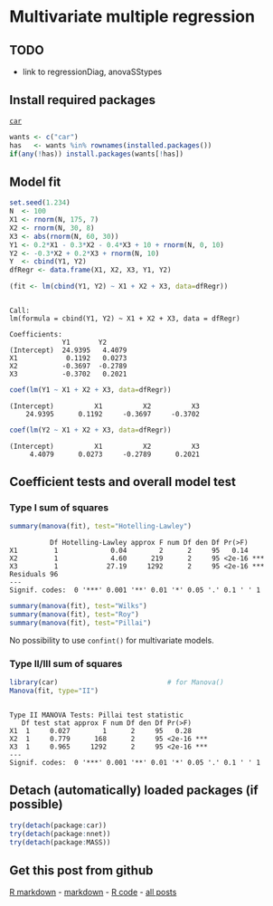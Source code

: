 Multivariate multiple regression
=========================

TODO
-------------------------

 - link to regressionDiag, anovaSStypes

Install required packages
-------------------------

[`car`](http://cran.r-project.org/package=car)


```r
wants <- c("car")
has   <- wants %in% rownames(installed.packages())
if(any(!has)) install.packages(wants[!has])
```


Model fit
-------------------------
    

```r
set.seed(1.234)
N  <- 100
X1 <- rnorm(N, 175, 7)
X2 <- rnorm(N, 30, 8)
X3 <- abs(rnorm(N, 60, 30))
Y1 <- 0.2*X1 - 0.3*X2 - 0.4*X3 + 10 + rnorm(N, 0, 10)
Y2 <- -0.3*X2 + 0.2*X3 + rnorm(N, 10)
Y  <- cbind(Y1, Y2)
dfRegr <- data.frame(X1, X2, X3, Y1, Y2)
```



```r
(fit <- lm(cbind(Y1, Y2) ~ X1 + X2 + X3, data=dfRegr))
```

```

Call:
lm(formula = cbind(Y1, Y2) ~ X1 + X2 + X3, data = dfRegr)

Coefficients:
             Y1       Y2     
(Intercept)  24.9395   4.4079
X1            0.1192   0.0273
X2           -0.3697  -0.2789
X3           -0.3702   0.2021

```



```r
coef(lm(Y1 ~ X1 + X2 + X3, data=dfRegr))
```

```
(Intercept)          X1          X2          X3 
    24.9395      0.1192     -0.3697     -0.3702 
```

```r
coef(lm(Y2 ~ X1 + X2 + X3, data=dfRegr))
```

```
(Intercept)          X1          X2          X3 
     4.4079      0.0273     -0.2789      0.2021 
```


Coefficient tests and overall model test
-------------------------

### Type I sum of squares


```r
summary(manova(fit), test="Hotelling-Lawley")
```

```
          Df Hotelling-Lawley approx F num Df den Df Pr(>F)    
X1         1             0.04        2      2     95   0.14    
X2         1             4.60      219      2     95 <2e-16 ***
X3         1            27.19     1292      2     95 <2e-16 ***
Residuals 96                                                   
---
Signif. codes:  0 '***' 0.001 '**' 0.01 '*' 0.05 '.' 0.1 ' ' 1 
```



```r
summary(manova(fit), test="Wilks")
summary(manova(fit), test="Roy")
summary(manova(fit), test="Pillai")
```


No possibility to use `confint()` for multivariate models.

### Type II/III sum of squares


```r
library(car)                           # for Manova()
Manova(fit, type="II")
```

```

Type II MANOVA Tests: Pillai test statistic
   Df test stat approx F num Df den Df Pr(>F)    
X1  1     0.027        1      2     95   0.28    
X2  1     0.779      168      2     95 <2e-16 ***
X3  1     0.965     1292      2     95 <2e-16 ***
---
Signif. codes:  0 '***' 0.001 '**' 0.01 '*' 0.05 '.' 0.1 ' ' 1 
```


Detach (automatically) loaded packages (if possible)
-------------------------


```r
try(detach(package:car))
try(detach(package:nnet))
try(detach(package:MASS))
```


Get this post from github
----------------------------------------------

[R markdown](https://github.com/dwoll/RExRepos/raw/master/Rmd/multRegression.Rmd) - [markdown](https://github.com/dwoll/RExRepos/raw/master/md/multRegression.md) - [R code](https://github.com/dwoll/RExRepos/raw/master/R/multRegression.R) - [all posts](https://github.com/dwoll/RExRepos)
